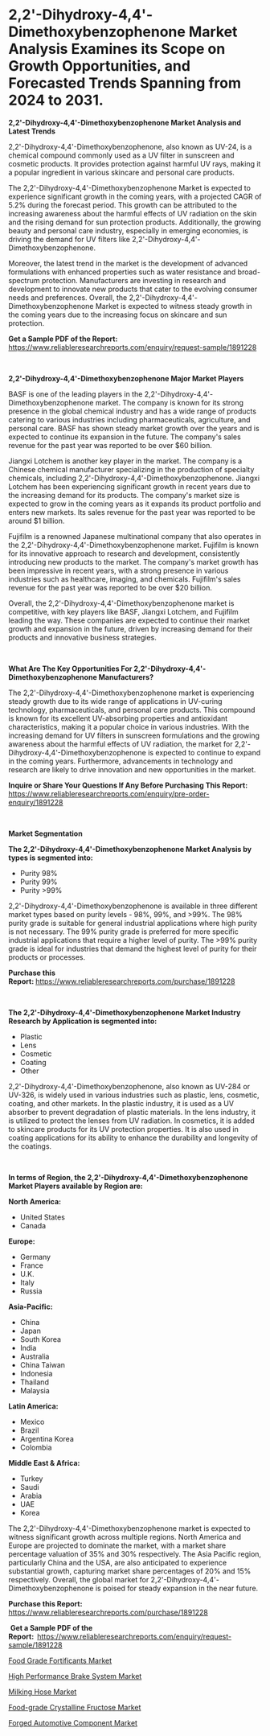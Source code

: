 <p><h1>2,2'-Dihydroxy-4,4'-Dimethoxybenzophenone Market Analysis Examines its Scope on Growth Opportunities, and Forecasted Trends Spanning from 2024 to 2031.</h1></p><p><strong>2,2'-Dihydroxy-4,4'-Dimethoxybenzophenone Market Analysis and Latest Trends</strong></p>
<p><p>2,2'-Dihydroxy-4,4'-Dimethoxybenzophenone, also known as UV-24, is a chemical compound commonly used as a UV filter in sunscreen and cosmetic products. It provides protection against harmful UV rays, making it a popular ingredient in various skincare and personal care products.</p><p>The 2,2'-Dihydroxy-4,4'-Dimethoxybenzophenone Market is expected to experience significant growth in the coming years, with a projected CAGR of 5.2% during the forecast period. This growth can be attributed to the increasing awareness about the harmful effects of UV radiation on the skin and the rising demand for sun protection products. Additionally, the growing beauty and personal care industry, especially in emerging economies, is driving the demand for UV filters like 2,2'-Dihydroxy-4,4'-Dimethoxybenzophenone.</p><p>Moreover, the latest trend in the market is the development of advanced formulations with enhanced properties such as water resistance and broad-spectrum protection. Manufacturers are investing in research and development to innovate new products that cater to the evolving consumer needs and preferences. Overall, the 2,2'-Dihydroxy-4,4'-Dimethoxybenzophenone Market is expected to witness steady growth in the coming years due to the increasing focus on skincare and sun protection.</p></p>
<p><strong>Get a Sample PDF of the Report:&nbsp;</strong> <a href="https://www.reliableresearchreports.com/enquiry/request-sample/1891228">https://www.reliableresearchreports.com/enquiry/request-sample/1891228</a></p>
<p>&nbsp;</p>
<p><strong>2,2'-Dihydroxy-4,4'-Dimethoxybenzophenone Major Market Players</strong></p>
<p><p>BASF is one of the leading players in the 2,2'-Dihydroxy-4,4'-Dimethoxybenzophenone market. The company is known for its strong presence in the global chemical industry and has a wide range of products catering to various industries including pharmaceuticals, agriculture, and personal care. BASF has shown steady market growth over the years and is expected to continue its expansion in the future. The company's sales revenue for the past year was reported to be over $60 billion.</p><p>Jiangxi Lotchem is another key player in the market. The company is a Chinese chemical manufacturer specializing in the production of specialty chemicals, including 2,2'-Dihydroxy-4,4'-Dimethoxybenzophenone. Jiangxi Lotchem has been experiencing significant growth in recent years due to the increasing demand for its products. The company's market size is expected to grow in the coming years as it expands its product portfolio and enters new markets. Its sales revenue for the past year was reported to be around $1 billion.</p><p>Fujifilm is a renowned Japanese multinational company that also operates in the 2,2'-Dihydroxy-4,4'-Dimethoxybenzophenone market. Fujifilm is known for its innovative approach to research and development, consistently introducing new products to the market. The company's market growth has been impressive in recent years, with a strong presence in various industries such as healthcare, imaging, and chemicals. Fujifilm's sales revenue for the past year was reported to be over $20 billion.</p><p>Overall, the 2,2'-Dihydroxy-4,4'-Dimethoxybenzophenone market is competitive, with key players like BASF, Jiangxi Lotchem, and Fujifilm leading the way. These companies are expected to continue their market growth and expansion in the future, driven by increasing demand for their products and innovative business strategies.</p></p>
<p>&nbsp;</p>
<p><strong>What Are The Key Opportunities For 2,2'-Dihydroxy-4,4'-Dimethoxybenzophenone Manufacturers?</strong></p>
<p><p>The 2,2'-Dihydroxy-4,4'-Dimethoxybenzophenone market is experiencing steady growth due to its wide range of applications in UV-curing technology, pharmaceuticals, and personal care products. This compound is known for its excellent UV-absorbing properties and antioxidant characteristics, making it a popular choice in various industries. With the increasing demand for UV filters in sunscreen formulations and the growing awareness about the harmful effects of UV radiation, the market for 2,2'-Dihydroxy-4,4'-Dimethoxybenzophenone is expected to continue to expand in the coming years. Furthermore, advancements in technology and research are likely to drive innovation and new opportunities in the market.</p></p>
<p><strong>Inquire or Share Your Questions If Any Before Purchasing This Report:</strong> <a href="https://www.reliableresearchreports.com/enquiry/pre-order-enquiry/1891228">https://www.reliableresearchreports.com/enquiry/pre-order-enquiry/1891228</a></p>
<p>&nbsp;</p>
<p><strong>Market Segmentation</strong></p>
<p><strong>The 2,2'-Dihydroxy-4,4'-Dimethoxybenzophenone Market Analysis by types is segmented into:</strong></p>
<p><ul><li>Purity 98%</li><li>Purity 99%</li><li>Purity >99%</li></ul></p>
<p><p>2,2'-Dihydroxy-4,4'-Dimethoxybenzophenone is available in three different market types based on purity levels - 98%, 99%, and >99%. The 98% purity grade is suitable for general industrial applications where high purity is not necessary. The 99% purity grade is preferred for more specific industrial applications that require a higher level of purity. The >99% purity grade is ideal for industries that demand the highest level of purity for their products or processes.</p></p>
<p><strong>Purchase this Report:&nbsp;</strong><a href="https://www.reliableresearchreports.com/purchase/1891228">https://www.reliableresearchreports.com/purchase/1891228</a></p>
<p>&nbsp;</p>
<p><strong>The 2,2'-Dihydroxy-4,4'-Dimethoxybenzophenone Market Industry Research by Application is segmented into:</strong></p>
<p><ul><li>Plastic</li><li>Lens</li><li>Cosmetic</li><li>Coating</li><li>Other</li></ul></p>
<p><p>2,2'-Dihydroxy-4,4'-Dimethoxybenzophenone, also known as UV-284 or UV-326, is widely used in various industries such as plastic, lens, cosmetic, coating, and other markets. In the plastic industry, it is used as a UV absorber to prevent degradation of plastic materials. In the lens industry, it is utilized to protect the lenses from UV radiation. In cosmetics, it is added to skincare products for its UV protection properties. It is also used in coating applications for its ability to enhance the durability and longevity of the coatings.</p></p>
<p>&nbsp;</p>
<p><strong>In terms of Region, the 2,2'-Dihydroxy-4,4'-Dimethoxybenzophenone Market Players available by Region are:</strong></p>
<p>
    <p> <strong> North America: </strong>
        <ul>
            <li>United States</li>
            <li>Canada</li>
        </ul>
        </p> 
    <p> <strong> Europe: </strong>
        <ul>
            <li>Germany</li>
            <li>France</li>
            <li>U.K.</li>
            <li>Italy</li>
            <li>Russia</li>
        </ul>
        </p> 
    <p> <strong> Asia-Pacific: </strong>
        <ul>
            <li>China</li>
            <li>Japan</li>
            <li>South Korea</li>
            <li>India</li>
            <li>Australia</li>
            <li>China Taiwan</li>
            <li>Indonesia</li>
            <li>Thailand</li>
            <li>Malaysia</li>
        </ul>
        </p> 
    <p> <strong> Latin America: </strong>
        <ul>
            <li>Mexico</li>
            <li>Brazil</li>
            <li>Argentina Korea</li>
            <li>Colombia</li>
        </ul>
        </p> 
    <p> <strong> Middle East & Africa: </strong>
        <ul>
            <li>Turkey</li>
            <li>Saudi</li>
            <li>Arabia</li>
            <li>UAE</li>
            <li>Korea</li>
        </ul>
    </p>
    </p>
<p><p>The 2,2'-Dihydroxy-4,4'-Dimethoxybenzophenone market is expected to witness significant growth across multiple regions. North America and Europe are projected to dominate the market, with a market share percentage valuation of 35% and 30% respectively. The Asia Pacific region, particularly China and the USA, are also anticipated to experience substantial growth, capturing market share percentages of 20% and 15% respectively. Overall, the global market for 2,2'-Dihydroxy-4,4'-Dimethoxybenzophenone is poised for steady expansion in the near future.</p></p>
<p><strong>Purchase this Report: </strong><a href="https://www.reliableresearchreports.com/purchase/1891228">https://www.reliableresearchreports.com/purchase/1891228</a></p>
<p>&nbsp;<strong>Get a Sample PDF of the Report:&nbsp;&nbsp;</strong><a href="https://www.reliableresearchreports.com/enquiry/request-sample/1891228">https://www.reliableresearchreports.com/enquiry/request-sample/1891228</a></p>
<p><strong></strong></p>
<p><p><a href="https://simplistic-meeting-7ee.notion.site/Food-Grade-Fortificants-Market-Insights-Market-Players-and-Forecast-Till-2031-f440dc9143b64503bf55cd3eba2926a5">Food Grade Fortificants Market</a></p><p><a href="https://view.publitas.com/reportprime-1/high-performance-brake-system-market-size-focuses-on-market-dynamics-in-depth-analysis-and-future-projections-of-its-market-forecasted-for-period-from-2024-to-2031/">High Performance Brake System Market</a></p><p><a href="https://view.publitas.com/reportprime-1/milking-hose-market-provides-detailed-segmentation-of-this-market-based-on-type-application-and-region-and-forecast-for-the-period-from-2024-2031/">Milking Hose Market</a></p><p><a href="https://fuschia-pecorino-a6d.notion.site/Food-grade-Crystalline-Fructose-Market-Offers-Provide-Insightful-Data-for-the-Time-Period-from-2024--747daa02bd9746339be232793607a66d">Food-grade Crystalline Fructose Market</a></p><p><a href="https://five-trouble-98a.notion.site/Forged-Automotive-Component-Market-Challenges-Opportunities-and-Growth-Drivers-and-Major-Market-P-b205bf874456416585075de7f2390ea4">Forged Automotive Component Market</a></p></p>